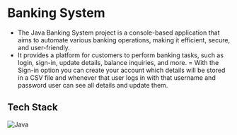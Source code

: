 # Banking System

- The Java Banking System project is a console-based application that aims to automate various banking operations, making it efficient, secure, and user-friendly.
- It provides a platform for customers to perform banking tasks, such as login, sign-in, update details, balance inquiries, and more.
= With the Sign-in option you can create your account which details will be stored in a CSV file and whenever that user logs in with that username and password user can see all details and update them.

## Tech Stack

![Java](https://skillicons.dev/icons?i=java)
